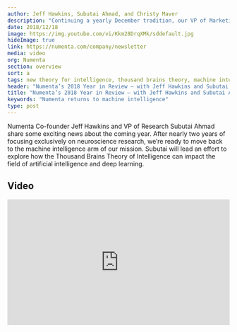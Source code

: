 ```yaml
---
author: Jeff Hawkins, Subutai Ahmad, and Christy Maver
description: "Continuing a yearly December tradition, our VP of Marketing Christy Maver interviews Co-founder Jeff Hawkins and VP of Research Subutai Ahmad, to reflect on the past twelve months and look ahead to our goals and priorities for the coming year."  
date: 2018/12/18
image: https://img.youtube.com/vi/Kkm28DrqXMk/sddefault.jpg
hideImage: true
link: https://numenta.com/company/newsletter
media: video
org: Numenta
section: overview
sort: a
tags: new theory for intelligence, thousand brains theory, machine intelligence, jeff Hawkins, neocortex, brain theory
header: "Numenta’s 2018 Year in Review – with Jeff Hawkins and Subutai Ahmad"
title: "Numenta’s 2018 Year in Review – with Jeff Hawkins and Subutai Ahmad"
keywords: "Numenta returns to machine intelligence"
type: post
---
```

Numenta Co-founder Jeff Hawkins and VP of Research Subutai Ahmad share some exciting news about the coming year.  After nearly two years of focusing exclusively on neuroscience research, we’re ready to move back to the machine intelligence arm of our mission.  Subutai will lead an effort to explore how the Thousand Brains Theory of Intelligence can impact the field of artificial intelligence and deep learning.

## Video
<iframe width="504" height="284" src="https://www.youtube.com/embed/Kkm28DrqXMk?ecver=1" frameborder="0" gesture="media" allow="encrypted-media" allowfullscreen></iframe>
